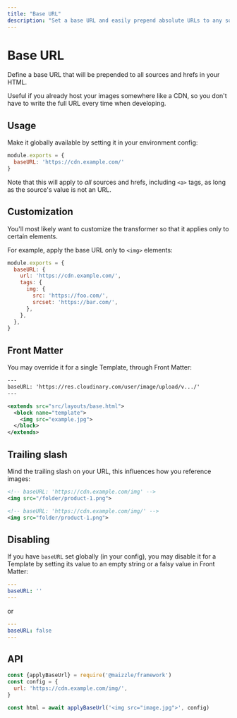 ```yaml
---
title: "Base URL"
description: "Set a base URL and easily prepend absolute URLs to any source in your HTML emails"
---
```


# Base URL

Define a base URL that will be prepended to all sources and hrefs in your HTML.

Useful if you already host your images somewhere like a CDN, so you don't have to write the full URL every time when developing.

## Usage

Make it globally available by setting it in your environment config:

<code-sample title="config.js">

  ```js
  module.exports = {
    baseURL: 'https://cdn.example.com/'
  }
  ```

</code-sample>

<alert type="danger">Note that this will apply to _all_ sources and hrefs, including `<a>` tags, as long as the source's value is not an URL.</alert>

## Customization

You'll most likely want to customize the transformer so that it applies only to certain elements.

For example, apply the base URL only to `<img>` elements:

<code-sample title="config.js">

  ```js
  module.exports = {
    baseURL: {
      url: 'https://cdn.example.com/',
      tags: {
        img: {
          src: 'https://foo.com/',
          srcset: 'https://bar.com/',
        },
      },
    },
  }
  ```

</code-sample>

## Front Matter

You may override it for a single Template, through Front Matter:

<code-sample title="src/templates/example.html">

  ```xml
  ---
  baseURL: 'https://res.cloudinary.com/user/image/upload/v.../'
  ---

  <extends src="src/layouts/base.html">
    <block name="template">
      <img src="example.jpg">
    </block>
  </extends>
  ```

</code-sample>

## Trailing slash

Mind the trailing slash on your URL, this influences how you reference images:

<code-sample title="src/templates/example.html">

  ```xml
  <!-- baseURL: 'https://cdn.example.com/img' -->
  <img src="/folder/product-1.png">

  <!-- baseURL: 'https://cdn.example.com/img/' -->
  <img src="folder/product-1.png">
  ```

</code-sample>


## Disabling

If you have `baseURL` set globally (in your config), you may disable it for a Template by setting its value to an empty string or a falsy value in Front Matter:

<code-sample title="src/templates/example.html">

  ```yaml
  ---
  baseURL: ''
  ---
  ```

</code-sample>

or

<code-sample title="src/templates/example.html">

  ```yaml
  ---
  baseURL: false
  ---
  ```

</code-sample>

## API

<code-sample title="app.js">

  ```js
  const {applyBaseUrl} = require('@maizzle/framework')
  const config = {
    url: 'https://cdn.example.com/img/',
  }

  const html = await applyBaseUrl('<img src="image.jpg">', config)
  ```

</code-sample>
